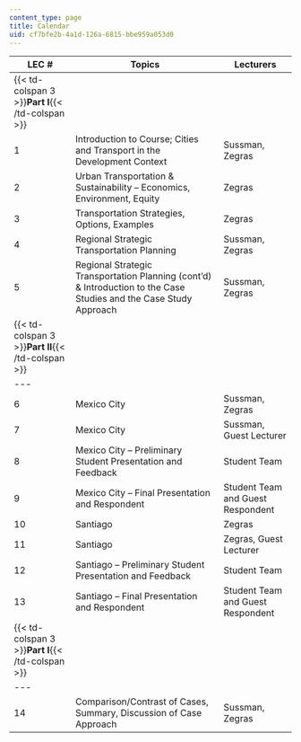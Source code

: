 ```yaml
---
content_type: page
title: Calendar
uid: cf7bfe2b-4a1d-126a-6815-bbe959a053d0
---
```


| LEC # | Topics | Lecturers |
| --- | --- | --- |
| {{< td-colspan 3 >}}**Part I**{{< /td-colspan >}} |||
| 1 | Introduction to Course; Cities and Transport in the Development Context | Sussman, Zegras |
| 2 | Urban Transportation & Sustainability – Economics, Environment, Equity | Zegras |
| 3 | Transportation Strategies, Options, Examples | Zegras |
| 4 | Regional Strategic Transportation Planning | Sussman, Zegras |
| 5 | Regional Strategic Transportation Planning (cont’d) & Introduction to the Case Studies and the Case Study Approach | Sussman, Zegras |
| {{< td-colspan 3 >}}**Part II**{{< /td-colspan >}} |||
| --- |
| 6 | Mexico City | Sussman, Zegras |
| 7 | Mexico City | Sussman, Guest Lecturer |
| 8 | Mexico City – Preliminary Student Presentation and Feedback | Student Team |
| 9 | Mexico City – Final Presentation and Respondent | Student Team and Guest Respondent |
| 10 | Santiago | Zegras |
| 11 | Santiago | Zegras, Guest Lecturer |
| 12 | Santiago – Preliminary Student Presentation and Feedback | Student Team |
| 13 | Santiago – Final Presentation and Respondent | Student Team and Guest Respondent |
| {{< td-colspan 3 >}}**Part I**{{< /td-colspan >}} |||
| --- |
| 14 | Comparison/Contrast of Cases, Summary, Discussion of Case Approach | Sussman, Zegras